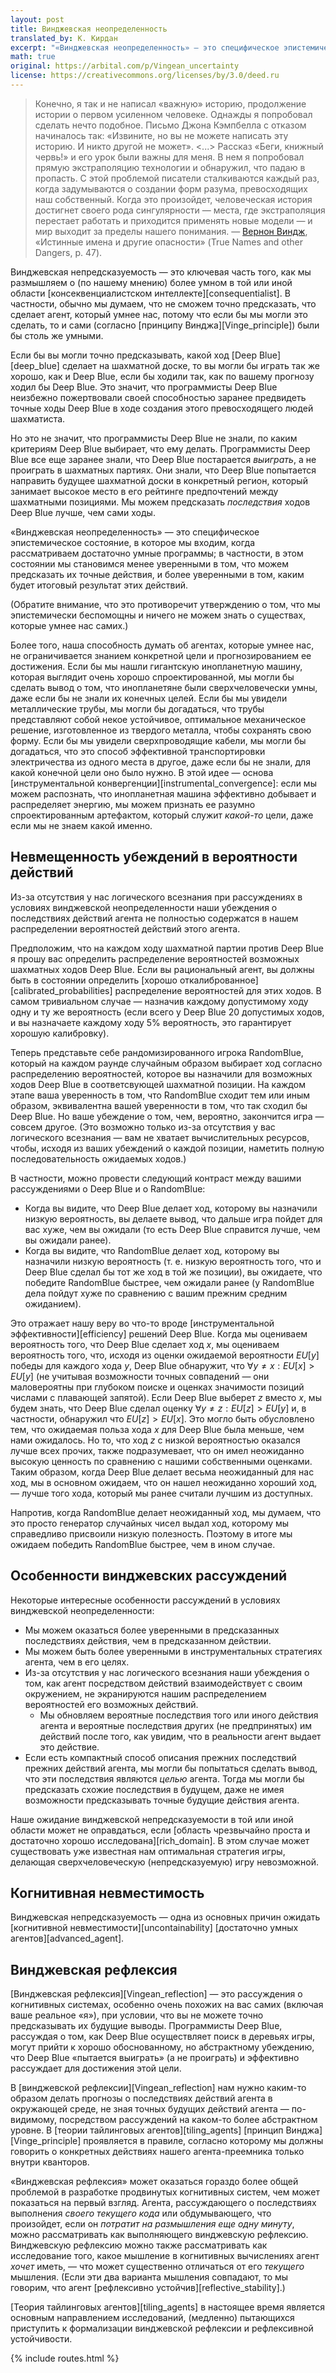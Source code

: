 ```yaml
---
layout: post
title: Винджевская неопределенность
translated_by: К. Кирдан
excerpt: "«Винджевская неопределенность» — это специфическое эпистемическое состояние, в которое мы входим, когда рассматриваем достаточно умные программы; в частности, в этом состоянии мы становимся менее уверенными в том, что можем предсказать их точные действия, и более уверенными в том, каким будет итоговый результат этих действий."
math: true
original: https://arbital.com/p/Vingean_uncertainty
license: https://creativecommons.org/licenses/by/3.0/deed.ru
---
```

>Конечно, я так и не написал «важную» историю, продолжение истории о первом усиленном человеке. Однажды я попробовал сделать нечто подобное. Письмо Джона Кэмпбелла с отказом начиналось так: «Извините, но вы не можете написать эту историю. И никто другой не может». <...> Рассказ «Беги, книжный червь!» и его урок были важны для меня. В нем я попробовал прямую экстраполяцию технологии и обнаружил, что падаю в пропасть. С этой проблемой писатели сталкиваются каждый раз, когда задумываются о создании форм разума, превосходящих наш собственный. Когда это произойдет, человеческая история достигнет своего рода сингулярности — места, где экстраполяция перестает работать и приходится применять новые модели — и мир выходит за пределы нашего понимания. — [Вернон Виндж](https://books.google.com/books?id=tEMQpbiboH0C&pg=PA44&lpg=PA44&dq=vinge+%22pass+beyond+our+understanding%22+%22john+campbell%22&source=bl&ots=UTTxJ7Pndr&sig=88zngfy45_he2nJePP5dd0CTuR4&hl=en&sa=X&ved=0ahUKEwjD34_wrubJAhUHzWMKHVXYAocQ6AEIHTAA#v=onepage&q=vinge%20%22pass%20beyond%20our%20understanding%22%20%22john%20campbell%22&f=false), «Истинные имена и другие опасности» (True Names and other Dangers, p. 47).

Винджевская непредсказуемость — это ключевая часть того, как мы размышляем о (по нашему мнению) более умном в той или иной области [консеквенциалистском интеллекте][consequentialist]. В частности, обычно мы думаем, что не сможем точно предсказать, что сделает агент, который умнее нас, потому что если бы мы могли это сделать, то и сами (согласно [принципу Винджа][Vinge_principle]) были бы столь же умными.

Если бы вы могли точно предсказывать, какой ход [Deep Blue][deep_blue] сделает на шахматной доске, то вы могли бы играть так же хорошо, как и Deep Blue, если бы ходили так, как по вашему прогнозу ходил бы Deep Blue. Это значит, что программисты Deep Blue неизбежно пожертвовали своей способностью заранее предвидеть точные ходы Deep Blue в ходе создания этого превосходящего людей шахматиста.

Но это не значит, что программисты Deep Blue не знали, по каким критериям Deep Blue выбирает, что ему делать. Программисты Deep Blue все еще заранее знали, что Deep Blue постарается _выиграть_, а не проиграть в шахматных партиях. Они знали, что Deep Blue попытается направить будущее шахматной доски в конкретный регион, который занимает высокое место в его рейтинге предпочтений между шахматными позициями. Мы можем предсказать _последствия_ ходов Deep Blue лучше, чем сами ходы.

«Винджевская неопределенность» — это специфическое эпистемическое состояние, в которое мы входим, когда рассматриваем достаточно умные программы; в частности, в этом состоянии мы становимся менее уверенными в том, что можем предсказать их точные действия, и более уверенными в том, каким будет итоговый результат этих действий.

(Обратите внимание, что это противоречит утверждению о том, что мы эпистемически беспомощны и ничего не можем знать о существах, которые умнее нас самих.)

Более того, наша способность думать об агентах, которые умнее нас, не ограничивается знанием конкретной цели и прогнозированием ее достижения. Если бы мы нашли гигантскую инопланетную машину, которая выглядит очень хорошо спроектированной, мы могли бы сделать вывод о том, что инопланетяне были сверхчеловечески умны, даже если бы не знали их конечных целей. Если бы мы увидели металлические трубы, мы могли бы догадаться, что трубы представляют собой некое устойчивое, оптимальное механическое решение, изготовленное из твердого металла, чтобы сохранять свою форму. Если бы мы увидели сверхпроводящие кабели, мы могли бы догадаться, что это способ эффективной транспортировки электричества из одного места в другое, даже если бы не знали, для какой конечной цели оно было нужно. В этой идее — основа [инструментальной конвергенции][instrumental_convergence]: если мы можем распознать, что инопланетная машина эффективно добывает и распределяет энергию, мы можем признать ее разумно спроектированным артефактом, который служит _какой-то_ цели, даже если мы не знаем какой именно.

## Невмещенность убеждений в вероятности действий

Из-за отсутствия у нас логического всезнания при рассуждениях в условиях винджевской неопределенности наши убеждения о последствиях действий агента не полностью содержатся в нашем распределении вероятностей действий этого агента.

Предположим, что на каждом ходу шахматной партии против Deep Blue я прошу вас определить распределение вероятностей возможных шахматных ходов Deep Blue. Если вы рациональный агент, вы должны быть в состоянии определить [хорошо откалиброванное][calibrated_probabilities] распределение вероятностей для этих ходов. В самом тривиальном случае — назначив каждому допустимому ходу одну и ту же вероятность (если всего у Deep Blue 20 допустимых ходов, и вы назначаете каждому ходу 5% вероятность, это гарантирует хорошую калибровку).

Теперь представьте себе рандомизированного игрока RandomBlue, который на каждом раунде случайным образом выбирает ход согласно распределению вероятностей, которое вы назначили для возможных ходов Deep Blue в соответсвующей шахматной позиции. На каждом этапе ваша уверенность в том, что RandomBlue сходит тем или иным образом, эквивалентна вашей уверенности в том, что так сходил бы Deep Blue. Но ваше убеждение о том, чем, вероятно, закончится игра — совсем другое. (Это возможно только из-за отсутствия у вас логического всезнания — вам не хватает вычислительных ресурсов, чтобы, исходя из ваших убеждений о каждой позиции, наметить полную последовательность ожидаемых ходов.)

В частности, можно провести следующий контраст между вашими рассуждениями о Deep Blue и о RandomBlue:

- Когда вы видите, что Deep Blue делает ход, которому вы назначили низкую вероятность, вы делаете вывод, что дальше игра пойдет для вас хуже, чем вы ожидали (то есть Deep Blue справится лучше, чем вы ожидали ранее).
- Когда вы видите, что RandomBlue делает ход, которому вы назначили низкую вероятность (т. е. низкую вероятность того, что и Deep Blue сделал бы тот же ход в той же позиции), вы ожидаете, что победите RandomBlue быстрее, чем ожидали ранее (у RandomBlue дела пойдут хуже по сравнению с вашим прежним средним ожиданием).

Это отражает нашу веру во что-то вроде [инструментальной эффективности][efficiency] решений Deep Blue. Когда мы оцениваем вероятность того, что Deep Blue сделает ход $x$, мы оцениваем вероятность того, что, исходя из оценки ожидаемой вероятности $EU[y]$ победы для каждого хода $y$, Deep Blue обнаружит, что $\forall y \neq x : EU[x]>EU[y]$ (не учитывая возможности точных совпадений — они маловероятны при глубоком поиске и оценках значимости позиций числами с плавающей запятой). Если Deep Blue выберет $z$ вместо $x$, мы будем знать, что Deep Blue сделал оценку $\forall y \neq z : EU[z]>EU[y]$ и, в частности, обнаружил что $EU[z]>EU[x]$. Это могло быть обусловлено тем, что ожидаемая польза хода $x$ для Deep Blue была меньше, чем нами ожидалось. Но то, что ход $z$ с низкой вероятностью оказался лучше всех прочих, также подразумевает, что он имел неожиданно высокую ценность по сравнению с нашими собственными оценками. Таким образом, когда Deep Blue делает весьма неожиданный для нас ход, мы в основном ожидаем, что он нашел неожиданно хороший ход, — лучше того хода, который мы ранее считали лучшим из доступных.

Напротив, когда RandomBlue делает неожиданный ход, мы думаем, что это просто генератор случайных чисел выдал ход, которому мы справедливо присвоили низкую полезность. Поэтому в итоге мы ожидаем победить RandomBlue быстрее, чем в ином случае.

## Особенности винджевских рассуждений

Некоторые интересные особенности рассуждений в условиях винджевской неопределенности:

- Мы можем оказаться более уверенными в предсказанных последствиях действия, чем в предсказанном действии.
- Мы можем быть более уверенными в инструментальных стратегиях агента, чем в его целях.
- Из-за отсутствия у нас логического всезнания наши убеждения о том, как агент посредством действий взаимодействует с своим окружением, не экранируются нашим распределением вероятностей его возможных действий.
  - Мы обновляем вероятные последствия того или иного действия агента и вероятные последствия других (не предпринятых) им действий после того, как увидим, что в реальности агент выдает это действие.
- Если есть компактный способ описания прежних последствий прежних действий агента, мы могли бы попытаться сделать вывод, что эти последствия являются _целью_ агента. Тогда мы могли бы предсказать схожие последствия в будущем, даже не имея возможности предсказывать точные будущие действия агента.

Наше ожидание винджевской непредсказуемости в той или иной области может не оправдаться, если [область чрезвычайно проста и достаточно хорошо исследована][rich_domain]. В этом случае может существовать уже известная нам оптимальная стратегия игры, делающая сверхчеловеческую (непредсказуемую) игру невозможной.

## Когнитивная невместимость

Винджевская непредсказуемость — одна из основных причин ожидать [когнитивной невместимости][uncontainability] [достаточно умных агентов][advanced_agent].

## Винджевская рефлексия

[Винджевская рефлексия][Vingean_reflection] — это рассуждения о когнитивных системах, особенно очень похожих на вас самих (включая ваше реальное «я»), при условии, что вы не можете точно предсказывать их будущие выводы. Программисты Deep Blue, рассуждая о том, как Deep Blue осуществляет поиск в деревьях игры, могут прийти к хорошо обоснованному, но абстрактному убеждению, что Deep Blue «пытается выиграть» (а не проиграть) и эффективно рассуждает для достижения этой цели.

В [винджевской рефлексии][Vingean_reflection] нам нужно каким-то образом делать прогнозы о последствиях действий агента в окружающей среде, не зная точных будущих действий агента — по-видимому, посредством рассуждений на каком-то более абстрактном уровне. В [теории тайлинговых агентов][tiling_agents] [принцип Винджа][Vinge_principle] проявляется в правиле, согласно которому мы должны говорить о конкретных действиях нашего агента-преемника только внутри кванторов.

«Винджевская рефлексия» может оказаться гораздо более общей проблемой в разработке продвинутых когнитивных систем, чем может показаться на первый взгляд. Агента, рассуждающего о последствиях выполнения _своего текущего кода_ или обдумывающего, что произойдет, если он _потратит на размышления еще одну минуту_, можно рассматривать как выполняющего винджевскую рефлексию. Винджевскую рефлексию можно также рассматривать как исследование того, какое мышление в когнитивных вычислениях агент _хочет_ иметь, — что может существенно отличаться от его _текущего_ мышления. (Если эти два варианта мышления совпадают, то мы говорим, что агент [рефлексивно устойчив][reflective_stability].)

[Теория тайлинговых агентов][tiling_agents] в настоящее время является основным направлением исследований, (медленно) пытающихся приступить к формализации винджевской рефлексии и рефлексивной устойчивости.

{% include routes.html %}
